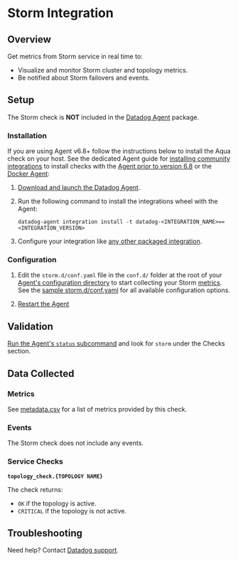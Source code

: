 # Storm Integration

## Overview

Get metrics from Storm service in real time to:

- Visualize and monitor Storm cluster and topology metrics.
- Be notified about Storm failovers and events.

## Setup

The Storm check is **NOT** included in the [Datadog Agent][1] package.

### Installation

If you are using Agent v6.8+ follow the instructions below to install the Aqua check on your host. See the dedicated Agent guide for [installing community integrations][3] to install checks with the [Agent prior to version 6.8][4] or the [Docker Agent][5]:

1. [Download and launch the Datadog Agent][1].
2. Run the following command to install the integrations wheel with the Agent:

   ```shell
   datadog-agent integration install -t datadog-<INTEGRATION_NAME>==<INTEGRATION_VERSION>
   ```

3. Configure your integration like [any other packaged integration][7].

### Configuration

1. Edit the `storm.d/conf.yaml` file in the `conf.d/` folder at the root of your [Agent's configuration directory][6] to start collecting your Storm [metrics](#metrics). See the [sample storm.d/conf.yaml][7] for all available configuration options.

2. [Restart the Agent][8]

## Validation

[Run the Agent's `status` subcommand][9] and look for `storm` under the Checks section.

## Data Collected

### Metrics

See [metadata.csv][10] for a list of metrics provided by this check.

### Events

The Storm check does not include any events.

### Service Checks

**`topology_check.{TOPOLOGY NAME}`**

The check returns:

- `OK` if the topology is active.
- `CRITICAL` if the topology is not active.

## Troubleshooting

Need help? Contact [Datadog support][11].

[1]: https://app.datadoghq.com/account/settings#agent
[2]: https://docs.datadoghq.com/agent/guide/community-integrations-installation-with-docker-agent/
[3]: https://docs.datadoghq.com/agent/guide/community-integrations-installation-with-docker-agent/?tab=agentpriorto68
[4]: https://docs.datadoghq.com/agent/guide/community-integrations-installation-with-docker-agent/?tab=docker
[5]: https://docs.datadoghq.com/getting_started/integrations/
[6]: https://docs.datadoghq.com/agent/guide/agent-configuration-files/#agent-configuration-directory
[7]: https://github.com/DataDog/integrations-extras/blob/master/storm/datadog_checks/storm/data/conf.yaml.example
[8]: https://docs.datadoghq.com/agent/guide/agent-commands/#start-stop-and-restart-the-agent
[9]: https://docs.datadoghq.com/agent/guide/agent-commands/#service-status
[10]: https://github.com/DataDog/integrations-extras/blob/master/storm/metadata.csv
[11]: http://docs.datadoghq.com/help
